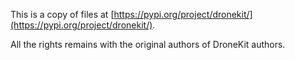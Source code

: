 This is a copy of files at [https://pypi.org/project/dronekit/](https://pypi.org/project/dronekit/).

All the rights remains with the original authors of DroneKit authors.
